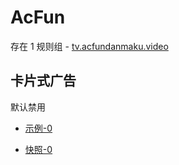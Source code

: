 # AcFun

存在 1 规则组 - [tv.acfundanmaku.video](/src/apps/tv.acfundanmaku.video.ts)

## 卡片式广告

默认禁用

- [示例-0](https://m.gkd.li/6328439/8229e6ec-f1d6-4162-96ad-c3a6b74877c7)

- [快照-0](https://i.gkd.li/import/13518737)
